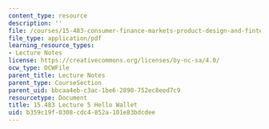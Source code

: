 ```yaml
---
content_type: resource
description: ''
file: /courses/15-483-consumer-finance-markets-product-design-and-fintech-spring-2018/b359c19f0308cdc4852a101e83bdcdee_MIT15_483S18_L05.pdf
file_type: application/pdf
learning_resource_types:
- Lecture Notes
license: https://creativecommons.org/licenses/by-nc-sa/4.0/
ocw_type: OCWFile
parent_title: Lecture Notes
parent_type: CourseSection
parent_uid: bbcaa4eb-c3ac-1be6-2890-752ec8eed7c9
resourcetype: Document
title: 15.483 Lecture 5 Hello Wallet
uid: b359c19f-0308-cdc4-852a-101e83bdcdee
---
```

